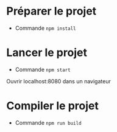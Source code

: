 # Préparer le projet
- Commande `npm install`

# Lancer le projet
- Commande `npm start`

Ouvrir localhost:8080 dans un navigateur

# Compiler le projet
- Commande `npm run build`